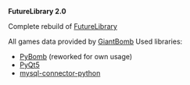 **FutureLibrary 2.0**

Complete rebuild of <a href="github.com/FutureTribute/CourseWork">FutureLibrary</a>

All games data provided by <a href="GiantBomb.com">GiantBomb</a>
Used libraries:
<ul>
  <li><a href="https://github.com/steveYeah/PyBomb">PyBomb</a> (reworked for own usage)</li>
  <li><a href="https://www.riverbankcomputing.com/software/pyqt/intro/index.html">PyQt5</a></li>
  <li><a href="https://github.com/mysql/mysql-connector-python">mysql-connector-python</a></li>
</ul>
